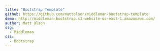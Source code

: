 ```yaml
---
title: "Bootstrap Template"
github: https://github.com/mattolson/middleman-bootstrap-template
demo: http://middleman-bootstrap.s3-website-us-east-1.amazonaws.com/
author: Matt Olson
ssg:
  - Middleman
css:
  - Bootstrap
---
```

